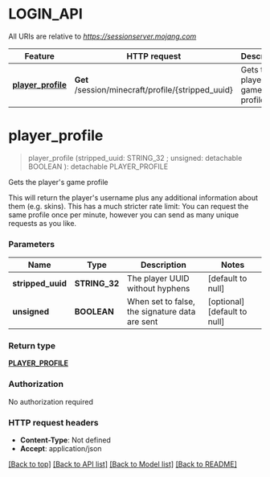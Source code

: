 # LOGIN_API

All URIs are relative to *https://sessionserver.mojang.com*

Feature | HTTP request | Description
------------- | ------------- | -------------
[**player_profile**](LOGIN_API.md#player_profile) | **Get** /session/minecraft/profile/{stripped_uuid} | Gets the player&#39;s game profile


# **player_profile**
> player_profile (stripped_uuid: STRING_32 ; unsigned:  detachable BOOLEAN ): detachable PLAYER_PROFILE
	

Gets the player's game profile

This will return the player's username plus any additional information about them (e.g. skins). This has a much stricter rate limit: You can request the same profile once per minute, however you can send as many unique requests as you like.


### Parameters

Name | Type | Description  | Notes
------------- | ------------- | ------------- | -------------
 **stripped_uuid** | **STRING_32**| The player UUID without hyphens | [default to null]
 **unsigned** | **BOOLEAN**| When set to false, the signature data are sent | [optional] [default to null]

### Return type

[**PLAYER_PROFILE**](PlayerProfile.md)

### Authorization

No authorization required

### HTTP request headers

 - **Content-Type**: Not defined
 - **Accept**: application/json

[[Back to top]](#) [[Back to API list]](../README.md#documentation-for-api-endpoints) [[Back to Model list]](../README.md#documentation-for-models) [[Back to README]](../README.md)


